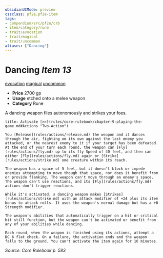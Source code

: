 ```yaml
---
obsidianUIMode: preview
cssclass: pf2e,pf2e-item
tags:
- compendium/src/pf2e/crb
- item/category/rune
- trait/evocation
- trait/magical
- trait/uncommon
aliases: ["Dancing"]
---
```

# Dancing *Item 13*  
[evocation](rules/traits/evocation.md "Evocation School Trait")  [magical](rules/traits/magical.md "Magical Item Trait")  [uncommon](rules/traits/uncommon.md "Uncommon Rarity Trait")  

- **Price** 2700 gp
- **Usage** etched onto a melee weapon
- **Category** Rune

A dancing weapon flies autonomously and strikes your foes.

```ad-embed-ability
title: Activate [>>](rules/core-rulebook/chapter-9-playing-the-game.md#Actions "Two-Action")

You [Release](rules/actions/release.md) the weapon and it dances through the air, fighting on its own against the last enemy you attacked, or the nearest enemy to it if your target has been defeated. At the end of your turn each round, the weapon can [Fly](rules/actions/fly.md) up to its fly Speed of 40 feet, and then can either [Fly](rules/actions/fly.md) again or [Strike](rules/actions/strike.md) one creature within its reach.

The weapon has a space of 5 feet, but it doesn't block or impede enemies attempting to move though that space, nor does it benefit from or provide flanking. The weapon can't move through an enemy's space. The weapon can't use reactions, and its [Fly](rules/actions/fly.md) actions don't trigger reactions.

While it's activated, a dancing weapon makes [Strikes](rules/actions/strike.md) with an attack modifier of +24 plus its item bonus to attack rolls. It uses the weapon's normal damage but has a +0 Strength modifier.

The weapon's abilities that automatically trigger on a hit or critical hit still function, but the weapon can't be activated or benefit from any of your abilities while dancing.

Each round, when the weapon is finished using its actions, attempt a DC 6 flat check. On a failure, the activation ends and the weapon falls to the ground. You can't activate the item again for 10 minutes.
```

*Source: Core Rulebook p. 583*